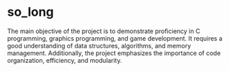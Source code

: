 # so_long
The main objective of the project is to demonstrate proficiency in C programming, graphics programming, and game development. It requires a good understanding of data structures, algorithms, and memory management. Additionally, the project emphasizes the importance of code organization, efficiency, and modularity.

